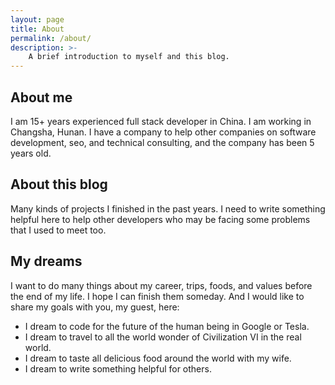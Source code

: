 ```yaml
---
layout: page
title: About
permalink: /about/
description: >-
    A brief introduction to myself and this blog.
---
```


## About me

I am 15+ years experienced full stack developer in China. I am working in Changsha, Hunan. I have a company to help other companies on software development, seo, and technical consulting, and the company has been 5 years old.

## About this blog

Many kinds of projects I finished in the past years. I need to write something helpful here to help other developers who may be facing some problems that I used to meet too.

## My dreams

I want to do many things about my career, trips, foods, and values before the end of my life. I hope I can finish them someday. And I would like to share my goals with you, my guest, here:

- I dream to code for the future of the human being in Google or Tesla.
- I dream to travel to all the world wonder of Civilization VI in the real world.
- I dream to taste all delicious food around the world with my wife.
- I dream to write something helpful for others.

